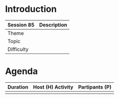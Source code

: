 # Introduction

| Session 85 | Description |
| ---------- | ----------- |
| Theme      |             |
| Topic      |             |
| Difficulty |             |

# Agenda

| Duration | Host (H) Activity | Partipants (P) |
| -------- | ----------------- | -------------- |
|          |                   |                |
